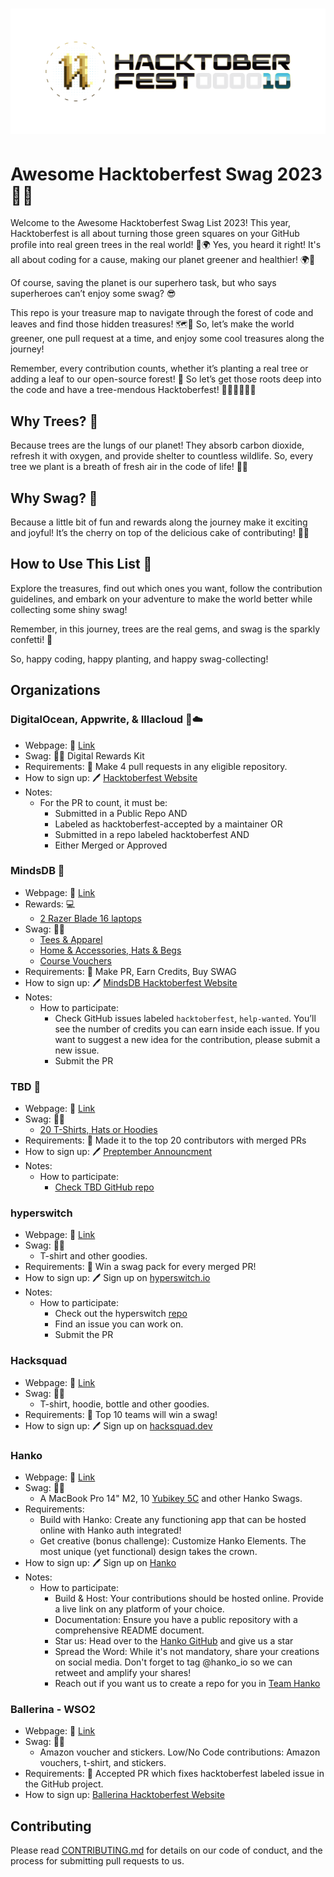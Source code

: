 <h1  align="center">
	<img width="800" src="hf10_banner.png">
</h1>

# Awesome Hacktoberfest Swag 2023 🌳🎁

Welcome to the Awesome Hacktoberfest Swag List 2023! This year, Hacktoberfest is all about turning those green squares on your GitHub profile into real green trees in the real world! 🌳🌍 
Yes, you heard it right! It's all about coding for a cause, making our planet greener and healthier! 🌍💚

Of course, saving the planet is our superhero task, but who says superheroes can’t enjoy some swag? 😎 

This repo is your treasure map to navigate through the forest of code and leaves and find those hidden treasures! 🗺️💎 So, let’s make the world greener, one pull request at a time, and enjoy some cool treasures along the journey!

Remember, every contribution counts, whether it’s planting a real tree or adding a leaf to our open-source forest! 🌿 So let’s get those roots deep into the code and have a tree-mendous Hacktoberfest! 🎃👩‍💻👨‍💻🌳

## Why Trees? 🌳

Because trees are the lungs of our planet! They absorb carbon dioxide, refresh it with oxygen, and provide shelter to countless wildlife. So, every tree we plant is a breath of fresh air in the code of life! 🌱💚

## Why Swag? 🎁

Because a little bit of fun and rewards along the journey make it exciting and joyful! It’s the cherry on top of the delicious cake of contributing! 🍰✨

## How to Use This List 📜

Explore the treasures, find out which ones you want, follow the contribution guidelines, and embark on your adventure to make the world better while collecting some shiny swag!

Remember, in this journey, trees are the real gems, and swag is the sparkly confetti! 🌟 

So, happy coding, happy planting, and happy swag-collecting!

## Organizations

### DigitalOcean, Appwrite, & Illacloud 🌊☁️

* Webpage: 🔗 [Link](https://hacktoberfest.com/)
* Swag: 🌳🎁 Digital Rewards Kit
* Requirements: 📜 Make 4 pull requests in any eligible repository.
* How to sign up: 🖊️ [Hacktoberfest Website](https://hacktoberfest.com/)
* Notes:
    * For the PR to count, it must be:
        * Submitted in a Public Repo AND
        *  Labeled as hacktoberfest-accepted by a maintainer OR
        *  Submitted in a repo labeled hacktoberfest AND
        *  Either Merged or Approved

### MindsDB 🐻

* Webpage: 🔗 [Link](https://mindsdb.com/hacktoberfest)
* Rewards: 💻
   *  [2 Razer Blade 16 laptops](https://www.razer.com/gaming-laptops/Razer-Blade-16/RZ09-0483SEJ3-R3U1)
* Swag: 🌳🎁
   * [Tees & Apparel](https://store.covver.io/mindsdb/collections/swag-collection?tag=HATS_BAGS)
   * [Home & Accessories, Hats & Begs](https://store.covver.io/mindsdb/collections/swag-collection?tag=HATS_BAGS)
   * [Course Vouchers](https://mindsdb.com/hacktoberfest)
* Requirements: 📜 Make PR, Earn Credits, Buy SWAG
* How to sign up: 🖊️ [MindsDB Hacktoberfest Website]([https://hacktoberfest.com/](https://mindsdb.com/hacktoberfest))
* Notes:
    * How to participate:
        * Check GitHub issues labeled `hacktoberfest`, `help-wanted`. You’ll see the number of credits you can earn inside each issue. If you want to suggest a new idea for the contribution, please submit a new issue.
        * Submit the PR
          
### TBD 🐻

* Webpage: 🔗 [Link](https://dev.to/tbdevs/preptember-diaries-gearing-up-for-hacktoberfest-2023-8o2)
* Swag: 🌳🎁
   * [20 T-Shirts, Hats or Hoodies](https://www.tbd.shop/)
* Requirements: 📜 Made it to the top 20 contributors with merged PRs
* How to sign up: 🖊️ [Preptember Announcment](https://dev.to/tbdevs/preptember-diaries-gearing-up-for-hacktoberfest-2023-8o2)
* Notes:
    * How to participate:
        * [Check TBD GitHub repo](https://github.com/TBD54566975/developer.tbd.website#tbd-developer-site)
     
### hyperswitch

* Webpage: 🔗 [Link](https://hyperswitch.io/hacktoberfest)
* Swag: 🌳🎁
   * T-shirt and other goodies.
* Requirements: 📜 Win a swag pack for every merged PR!
* How to sign up: 🖊️ Sign up on [hyperswitch.io](https://app.hyperswitch.io/login)
* Notes:
    * How to participate:
        * Check out the hyperswitch [repo](https://github.com/juspay/hyperswitch)
        * Find an issue you can work on.
        * Submit the PR

### Hacksquad

* Webpage: 🔗 [Link](https://hacksquad.dev/)
* Swag: 🌳🎁
   * T-shirt, hoodie, bottle and other goodies.
* Requirements: 📜 Top 10 teams will win a swag!
* How to sign up: 🖊️ Sign up on [hacksquad.dev](https://hachsquad.dev/)

### Hanko

* Webpage: 🔗 [Link](https://www.hanko.io/hackathon)
* Swag: 🌳🎁
   * A MacBook Pro 14" M2, 10 [Yubikey 5C](https://www.amazon.in/Yubico-YubiKey-Factor-Authentication-Security/dp/B07HBCTYP1) and other Hanko Swags.
* Requirements:
	* Build with Hanko: Create any functioning app that can be hosted online with Hanko auth integrated!
	* Get creative (bonus challenge): Customize Hanko Elements. The most unique (yet functional) design takes the crown.
* How to sign up: 🖊️ Sign up on [Hanko](https://www.hanko.io/hackathon)
* Notes:
    * How to participate:
        * Build & Host: Your contributions should be hosted online. Provide a live link on any platform of your choice.
        * Documentation: Ensure you have a public repository with a comprehensive README document.
        * Star us: Head over to the [Hanko GitHub](https://github.com/teamhanko/hanko) and give us a star
        * Spread the Word: While it's not mandatory, share your creations on social media. Don't forget to tag @hanko_io so we can retweet and amplify your shares!
        * Reach out if you want us to create a repo for you in [Team Hanko](https://github.com/teamhanko)


### Ballerina - WSO2

* Webpage: 🔗 [Link](https://ballerina.io/hacktoberfest/)
* Swag: 🌳🎁
   * Amazon voucher and stickers. Low/No Code contributions: Amazon vouchers, t-shirt, and stickers.
* Requirements: 📜 Accepted PR which fixes hacktoberfest labeled issue in the GitHub project.
* How to sign up: [Ballerina Hacktoberfest Website](https://ballerina.io/hacktoberfest/)


## Contributing

Please read [CONTRIBUTING.md](CONTRIBUTING.md) for details on our code of conduct, and the process for submitting pull requests to us.
